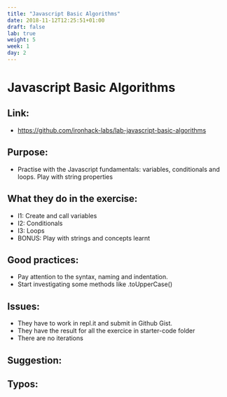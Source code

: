 ```yaml
---
title: "Javascript Basic Algorithms"
date: 2018-11-12T12:25:51+01:00
draft: false
lab: true
weight: 5
week: 1
day: 2
---
```

# Javascript Basic Algorithms

## Link:
  - https://github.com/ironhack-labs/lab-javascript-basic-algorithms
## Purpose:
  - Practise with the Javascript fundamentals: variables, conditionals and loops. Play with string properties
## What they do in the exercise:
  - I1: Create and call variables
  - I2: Conditionals
  - I3: Loops
  - BONUS: Play with strings and concepts learnt
## Good practices:
  - Pay attention to the syntax, naming and indentation.
  - Start investigating some methods like .toUpperCase()


  
## Issues:
  - They have to work in repl.it and submit in Github Gist.
  - They have the result for all the exercice in starter-code folder
  - There are no iterations
## Suggestion:

## Typos:
